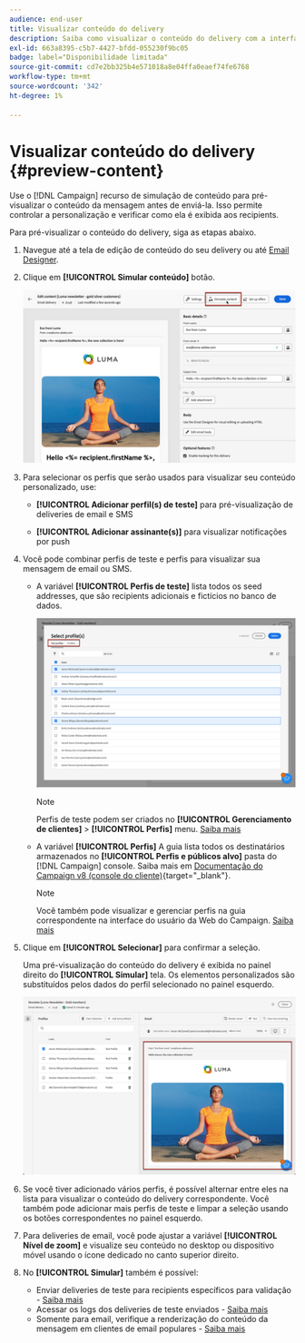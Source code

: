 ```yaml
---
audience: end-user
title: Visualizar conteúdo do delivery
description: Saiba como visualizar o conteúdo do delivery com a interface do usuário da Web do Campaign
exl-id: 663a8395-c5b7-4427-bfdd-055230f9bc05
badge: label="Disponibilidade limitada"
source-git-commit: cd7e2bb325b4e571018a8e04ffa0eaef74fe6768
workflow-type: tm+mt
source-wordcount: '342'
ht-degree: 1%

---
```



# Visualizar conteúdo do delivery {#preview-content}

Use o [!DNL Campaign] recurso de simulação de conteúdo para pré-visualizar o conteúdo da mensagem antes de enviá-la. Isso permite controlar a personalização e verificar como ela é exibida aos recipients.

Para pré-visualizar o conteúdo do delivery, siga as etapas abaixo.

1. Navegue até a tela de edição de conteúdo do seu delivery ou até [Email Designer](../email/get-started-email-designer.md).

1. Clique em **[!UICONTROL Simular conteúdo]** botão.

   ![](assets/simulate-button.png)

1. Para selecionar os perfis que serão usados para visualizar seu conteúdo personalizado, use:

   * **[!UICONTROL Adicionar perfil(s) de teste]** para pré-visualização de deliveries de email e SMS

   * **[!UICONTROL Adicionar assinante(s)]** para visualizar notificações por push

1. Você pode combinar perfis de teste e perfis para visualizar sua mensagem de email ou SMS.

   * A variável **[!UICONTROL Perfis de teste]** lista todos os seed addresses, que são recipients adicionais e fictícios no banco de dados.

     ![](assets/simulate-select-profiles.png)

     >[!NOTE]
     >
     >Perfis de teste podem ser criados no **[!UICONTROL Gerenciamento de clientes]** > **[!UICONTROL Perfis]** menu. [Saiba mais](../audience/test-profiles.md#create-test-profiles)

   * A variável **[!UICONTROL Perfis]** A guia lista todos os destinatários armazenados no **[!UICONTROL Perfis e públicos alvo]** pasta do [!DNL Campaign] console. Saiba mais em [Documentação do Campaign v8 (console do cliente)](https://experienceleague.adobe.com/docs/campaign/campaign-v8/audience/view-profiles.html){target="_blank"}.

     >[!NOTE]
     >
     >Você também pode visualizar e gerenciar perfis na guia correspondente na interface do usuário da Web do Campaign. [Saiba mais](../audience/about-recipients.md)

1. Clique em **[!UICONTROL Selecionar]** para confirmar a seleção.

   Uma pré-visualização do conteúdo do delivery é exibida no painel direito do **[!UICONTROL Simular]** tela. Os elementos personalizados são substituídos pelos dados do perfil selecionado no painel esquerdo.

   ![](assets/simulate-preview.png)

1. Se você tiver adicionado vários perfis, é possível alternar entre eles na lista para visualizar o conteúdo do delivery correspondente. Você também pode adicionar mais perfis de teste e limpar a seleção usando os botões correspondentes no painel esquerdo.

1. Para deliveries de email, você pode ajustar a variável **[!UICONTROL Nível de zoom]** e visualize seu conteúdo no desktop ou dispositivo móvel usando o ícone dedicado no canto superior direito.

1. No **[!UICONTROL Simular]** também é possível:
   * Enviar deliveries de teste para recipients específicos para validação - [Saiba mais](test-deliveries.md)
   * Acessar os logs dos deliveries de teste enviados - [Saiba mais](test-deliveries.md#access-test-deliveries)
   * Somente para email, verifique a renderização do conteúdo da mensagem em clientes de email populares - [Saiba mais](email-rendering.md)



